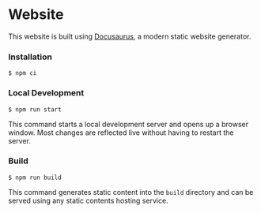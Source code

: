 # Website

This website is built using [Docusaurus](https://docusaurus.io/), a modern static website generator.

### Installation

```
$ npm ci
```

### Local Development

```
$ npm run start
```

This command starts a local development server and opens up a browser window. Most changes are reflected live without having to restart the server.

### Build

```
$ npm run build
```

This command generates static content into the `build` directory and can be served using any static contents hosting service.
